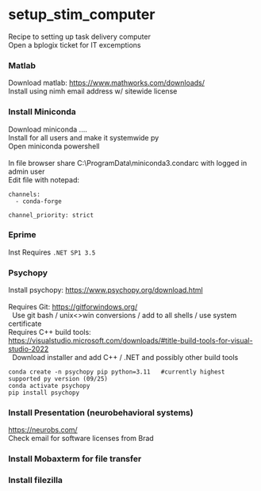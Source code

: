 # setup_stim_computer
Recipe to setting up task delivery computer <br>
Open a bplogix ticket for IT excemptions <br>

### Matlab
Download matlab: https://www.mathworks.com/downloads/ <br>
Install using nimh email address w/ sitewide license <br>

### Install Miniconda 
Download miniconda .... <br>
Install for all users and make it systemwide py <br>
Open miniconda powershell <br>
<br>
In file browser share C:\ProgramData\miniconda3\.condarc  with logged in admin user <br>
Edit file with notepad: 
```
channels:
  - conda-forge

channel_priority: strict
```

### Eprime
Inst
Requires `.NET SP1 3.5 `


### Psychopy 
Install psychopy: https://www.psychopy.org/download.html <br><br>
Requires Git:  https://gitforwindows.org/ <br>
&nbsp;&nbsp;Use git bash / unix<>win conversions / add to all shells / use system certificate <br>
Requires C++ build tools: https://visualstudio.microsoft.com/downloads/#title-build-tools-for-visual-studio-2022 <br>
&nbsp;&nbsp;Download installer and add C++ / .NET and possibly other build tools <br>


```
conda create -n psychopy pip python=3.11   #currently highest supported py version (09/25)
conda activate psychopy
pip install psychopy 
```

### Install Presentation (neurobehavioral systems)
https://neurobs.com/ <br>
Check email for software licenses from Brad

### Install Mobaxterm for file transfer


### Install filezilla





